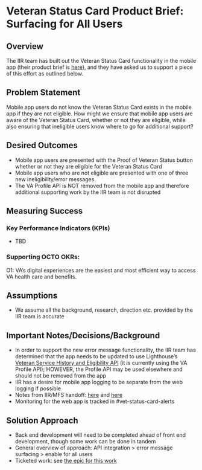 # Veteran Status Card Product Brief: Surfacing for All Users

## Overview

The IIR team has built out the Veteran Status Card functionality in the mobile app (their product brief is [here](https://github.com/department-of-veterans-affairs/va.gov-team/blob/master/products/veteran-status/v1/veterans-status-web-product-outline.md)), and they have asked us to support a piece of this effort as outlined below.

## Problem Statement

Mobile app users do not know the Veteran Status Card exists in the mobile app if they are not eligible. How might we ensure that mobile app users are aware of the Veteran Status Card, whether or not they are eligible, while also ensuring that ineligible users know where to go for additional support?

## Desired Outcomes

* Mobile app users are presented with the Proof of Veteran Status button whether or not they are eligible for the Veteran Status Card  
* Mobile app users who are not eligible are presented with one of three new ineligibility/error messages  
* The VA Profile API is NOT removed from the mobile app and therefore additional supporting work by the IIR team is not disrupted

## Measuring Success

### Key Performance Indicators (KPIs)

* TBD

### Supporting OCTO OKRs:

O1: VA’s digital experiences are the easiest and most efficient way to access VA health care and benefits.

## Assumptions

* We assume all the background, research, direction etc. provided by the IIR team is accurate

## Important Notes/Decisions/Background

* In order to support the new error message functionality, the IIR team has determined that the app needs to be updated to use Lighthouse’s [Veteran Service History and Eligibility API](https://developer.va.gov/explore/api/veteran-service-history-and-eligibility) (it is currently using the VA Profile API); HOWEVER, the Profile API may be used elsewhere and should not be removed from the app   
* IIR has a desire for mobile app logging to be separate from the web logging if possible  
* Notes from IIR/MFS handoff: [here](https://github.com/department-of-veterans-affairs/va-mobile-feature-support/issues/209#issuecomment-2654834565) and [here](https://dsva.slack.com/archives/C07SD9P7XB9/p1739394087892769)  
* Monitoring for the web app is tracked in \#vet-status-card-alerts

## Solution Approach

* Back end development will need to be completed ahead of front end development, though some work can be done in tandem  
* General overview of approach: API integration \> error message surfacing \> enable for all users  
* Ticketed work: see [the epic for this work](https://github.com/department-of-veterans-affairs/va-mobile-feature-support/issues/83)
